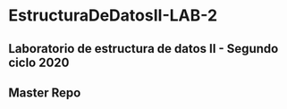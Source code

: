 # EstructuraDeDatosII-LAB-2
## Laboratorio de estructura de datos II - Segundo ciclo 2020
## Master Repo